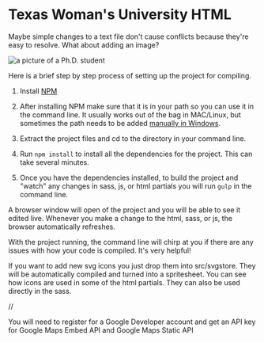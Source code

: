 # Texas Woman's University HTML

Maybe simple changes to a text file don't cause conflicts because they're easy to resolve. What about adding an image?

![a picture of a Ph.D. student](https://twu.edu/media/images/news/abreu_thumb.jpg)

Here is a brief step by step process of setting up the project for compiling.

1. Install [NPM](https://www.npmjs.com/)

2. After installing NPM make sure that it is in your path so you can use it in the command line. It usually works out of the bag in MAC/Linux, but sometimes the path needs to be added [manually in Windows](http://stackoverflow.com/questions/27864040/fixing-npm-path-in-windows-8/32159233).

3. Extract the project files and cd to the directory in your command line.

4. Run `npm install` to install all the dependencies for the project. This can take several minutes.

5. Once you have the dependencies installed, to build the project and "watch" any changes in sass, js, or html partials you will run `gulp` in the command line.

A browser window will open of the project and you will be able to see it edited live. Whenever you make a change to the html, sass, or js, the browser automatically refreshes.

With the project running, the command line will chirp at you if there are any issues with how your code is compiled. It's very helpful!

If you want to add new svg icons you just drop them into src/svgstore. They will be automatically compiled and turned into a spritesheet. You can see how icons are used in some of the html partials. They can also be used directly in the sass.

//

You will need to register for a Google Developer account and get an API key for Google Maps Embed API and Google Maps Static API
